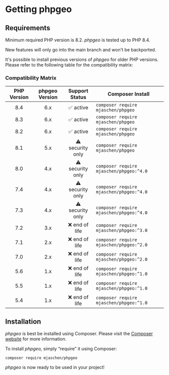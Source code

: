 # Getting phpgeo

## Requirements

Minimum required PHP version is 8.2. *phpgeo* is tested up to PHP 8.4.

New features will only go into the main branch and won't be backported.

It's possible to install previous versions of *phpgeo* for older PHP versions.
Please refer to the following table for the compatibility matrix:

### Compatibility Matrix

| PHP Version | phpgeo Version |   Support Status   | Composer Install                        |
|:-----------:|:--------------:| :----------------: | --------------------------------------- |
|     8.4     |      6.x       |     ✅ active      | `composer require mjaschen/phpgeo`      |
|     8.3     |      6.x       |     ✅ active      | `composer require mjaschen/phpgeo`      |
|     8.2     |      6.x       |     ✅ active      | `composer require mjaschen/phpgeo`      |
|     8.1     |      5.x       | ⚠️ security only      | `composer require mjaschen/phpgeo`      |
|     8.0     |      4.x       | ⚠️ security only | `composer require mjaschen/phpgeo:^4.0` |
|     7.4     |      4.x       | ⚠️ security only | `composer require mjaschen/phpgeo:^4.0` |
|     7.3     |      4.x       | ⚠️ security only | `composer require mjaschen/phpgeo:^4.0` |
|     7.2     |      3.x       |   ❌ end of life   | `composer require mjaschen/phpgeo:^3.0` |
|     7.1     |      2.x       |   ❌ end of life   | `composer require mjaschen/phpgeo:^2.0` |
|     7.0     |      2.x       |   ❌ end of life   | `composer require mjaschen/phpgeo:^2.0` |
|     5.6     |      1.x       |   ❌ end of life   | `composer require mjaschen/phpgeo:^1.0` |
|     5.5     |      1.x       |   ❌ end of life   | `composer require mjaschen/phpgeo:^1.0` |
|     5.4     |      1.x       |   ❌ end of life   | `composer require mjaschen/phpgeo:^1.0` |

## Installation

*phpgeo* is best be installed using Composer. Please visit the
[Composer website](https://getcomposer.org/) for more information.

To install *phpgeo,* simply “require” it using Composer:

``` shell
composer require mjaschen/phpgeo
```

*phpgeo* is now ready to be used in your project!
